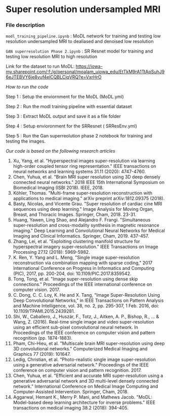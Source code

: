 # Super resolution undersampled MRI


### File description

`modl_training_pipeline.ipynb` : MoDL network for training and testing low resolution undersampled MRI to dealiased and denoised low resolution

`GAN superresolution Phase 2.ipynb` : SR Resnet model for training and testing low resolution MRI to high resolution

Link for the dataset to run MoDL: https://iowa-my.sharepoint.com/:f:/g/personal/moalam_uiowa_edu/EtTkM9rA1TtApSuhJ96eJTEBVY6je8vuf4elCQBLCiqVRQ?e=VxrHrO

*How to run the code*

Step 1 : Setup the enviornment for the MoDL (MoDL.yml)

Step 2 : Run the modl training pipeline with essential dataset

Step 3 : Extract MoDL output and save it as a file folder

Step 4 : Setup envioronment for the SRResnet ( SRResEnv.yml)

Step 5 : Run the Gan superreolution phase 2 notebook for training and testing the images.


*Our code is based on the following research articles*

1. Xu, Yang, et al. "Hyperspectral images super-resolution via learning high-order coupled tensor ring representation." IEEE transactions on neural networks and learning systems 31.11 (2020): 4747-4760.
2. Chen, Yuhua, et al. "Brain MRI super resolution using 3D deep densely connected neural networks." 2018 IEEE 15th International Symposium on Biomedical Imaging (ISBI 2018). IEEE, 2018.
3. Köhler, Thomas. "Multi-frame super-resolution reconstruction with applications to medical imaging." arXiv preprint arXiv:1812.09375 (2018).
4. Basty, Nicolas, and Vicente Grau. "Super resolution of cardiac cine MRI sequences using deep learning." Image Analysis for Moving Organ, Breast, and Thoracic Images. Springer, Cham, 2018. 23-31.
5. Huang, Yawen, Ling Shao, and Alejandro F. Frangi. "Simultaneous super-resolution and cross-modality synthesis in magnetic resonance imaging." Deep Learning and Convolutional Neural Networks for Medical Imaging and Clinical Informatics. Springer, Cham, 2019. 437-457.
6. Zhang, Lei, et al. "Exploiting clustering manifold structure for hyperspectral imagery super-resolution." IEEE Transactions on Image Processing 27.12 (2018): 5969-5982.
7. K. Ren, Y. Yang and L. Meng, "Single image super-resolution reconstruction via combination mapping with sparse coding," 2017 International Conference on Progress in Informatics and Computing (PIC), 2017, pp. 200-204, doi: 10.1109/PIC.2017.8359542.
8. Tong, Tong, et al. "Image super-resolution using dense skip connections." Proceedings of the IEEE international conference on computer vision. 2017.
9. C. Dong, C. C. Loy, K. He and X. Tang, "Image Super-Resolution Using Deep Convolutional Networks," in IEEE Transactions on Pattern Analysis and Machine Intelligence, vol. 38, no. 2, pp. 295-307, 1 Feb. 2016, doi: 10.1109/TPAMI.2015.2439281.
10. Shi, W., Caballero, J., Huszár, F., Totz, J., Aitken, A. P., Bishop, R., ... & Wang, Z. (2016). Real-time single image and video super-resolution using an efficient sub-pixel convolutional neural network. In Proceedings of the IEEE conference on computer vision and pattern recognition (pp. 1874-1883).
11. Pham, Chi-Hieu, et al. "Multiscale brain MRI super-resolution using deep 3D convolutional networks." Computerized Medical Imaging and Graphics 77 (2019): 101647.
12. Ledig, Christian, et al. "Photo-realistic single image super-resolution using a generative adversarial network." Proceedings of the IEEE conference on computer vision and pattern recognition. 2017.
13. Chen, Yuhua, et al. "Efficient and accurate MRI super-resolution using a generative adversarial network and 3D multi-level densely connected network." International Conference on Medical Image Computing and Computer-Assisted Intervention. Springer, Cham, 2018.
14. Aggarwal, Hemant K., Merry P. Mani, and Mathews Jacob. "MoDL: Model-based deep learning architecture for inverse problems." IEEE transactions on medical imaging 38.2 (2018): 394-405.
